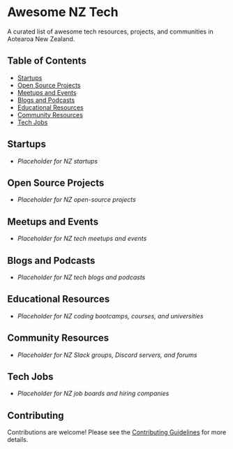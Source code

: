 # Awesome NZ Tech

A curated list of awesome tech resources, projects, and communities in Aotearoa New Zealand.

## Table of Contents

- [Startups](#startups)
- [Open Source Projects](#open-source-projects)
- [Meetups and Events](#meetups-and-events)
- [Blogs and Podcasts](#blogs-and-podcasts)
- [Educational Resources](#educational-resources)
- [Community Resources](#community-resources)
- [Tech Jobs](#tech-jobs)

## Startups

- *Placeholder for NZ startups*

## Open Source Projects

- *Placeholder for NZ open-source projects*

## Meetups and Events

- *Placeholder for NZ tech meetups and events*

## Blogs and Podcasts

- *Placeholder for NZ tech blogs and podcasts*

## Educational Resources

- *Placeholder for NZ coding bootcamps, courses, and universities*

## Community Resources

- *Placeholder for NZ Slack groups, Discord servers, and forums*

## Tech Jobs

- *Placeholder for NZ job boards and hiring companies*

## Contributing

Contributions are welcome! Please see the [Contributing Guidelines](./CONTRIBUTING.md) for more details.
